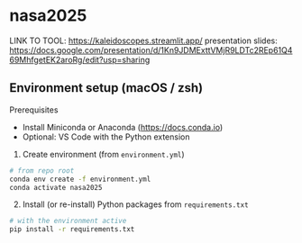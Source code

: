 # nasa2025

LINK TO TOOL: https://kaleidoscopes.streamlit.app/
presentation slides: https://docs.google.com/presentation/d/1Kn9JDMExttVMjR9LDTc2REp61Q469MhfgetEK2aroRg/edit?usp=sharing


## Environment setup (macOS / zsh)

Prerequisites
- Install Miniconda or Anaconda (https://docs.conda.io)
- Optional: VS Code with the Python extension

1. Create environment (from `environment.yml`)

```bash
# from repo root
conda env create -f environment.yml
conda activate nasa2025
```

2. Install (or re-install) Python packages from `requirements.txt` 

```bash
# with the environment active
pip install -r requirements.txt
```

